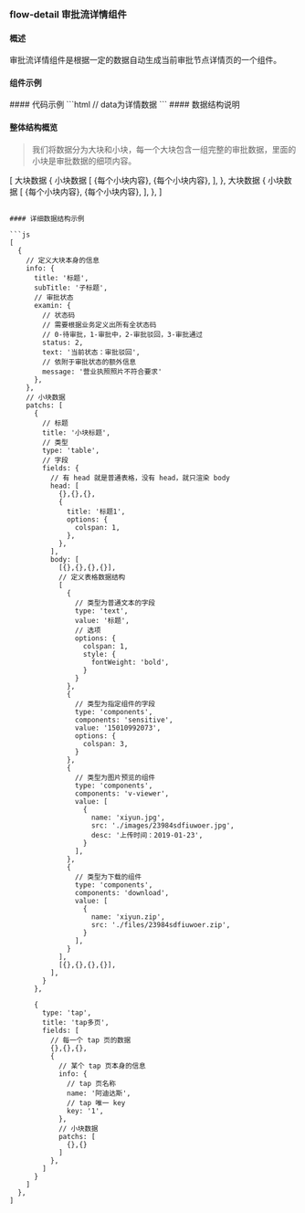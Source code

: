 ### flow-detail 审批流详情组件

#### 概述

审批流详情组件是根据一定的数据自动生成当前审批节点详情页的一个组件。

#### 组件示例

<antd-xy-flow-detail :data="data" />
<script>
export default {
  data() {
    return {
      data: [
        // 大块内容
        {
            // 定义大块信息
            info: {
            title: '邯郸二中 ',
            subTitle: '项目编号：201906186844',
            // 审批状态
            examin: {
                text: '当前状态：待审批',
                status: 0,
                message: '营业执照照片不符合要求',
            },
            },
            // 小块内容
            patchs: [
            {
                // 标题
                title: '项目基本信息',
                // 内容
                type: 'table', // 定义小块类型
                fields: {
                body: [
                    // 定义表格数据结构
                    [
                    {
                        type: 'text',
                        value: '业务线<br/>业务线',
                        // 选项
                        options: {
                        colspan: 1,
                        style: {
                            fontWeight: 'bold',
                        },
                        },
                    },
                    {
                        // 字段
                        type: 'text',
                        value: '中学事业部',
                        options: {
                        colspan: 3,
                        },
                    },
                    ],
                    [
                    {
                        type: 'text',
                        value: '餐饮中心名称',
                        // 选项
                        options: {
                        colspan: 1,
                        style: {
                            fontWeight: 'bold',
                        },
                        },
                    },
                    {
                        // 字段
                        type: 'text',
                        value: '232323hj-223	',
                        options: {
                        colspan: 1,
                        },
                    },
                    {
                        type: 'text',
                        value: '联系人手机号',
                        // 选项
                        options: {
                        colspan: 1,
                        style: {
                            fontWeight: 'bold',
                        },
                        },
                    },
                    {
                        // 字段
                        type: 'components',
                        components: 'sensitive',
                        value: '18219872083',
                        options: {
                        colspan: 1,
                        },
                    },
                    ],
                     [
                    {
                        type: 'text',
                        value: '餐饮中心名称',
                        // 选项
                        options: {
                        colspan: 1,
                        style: {
                            fontWeight: 'bold',
                        },
                        },
                    },
                    {
                        // 字段
                        type: 'text',
                        value: '232323hj	',
                        options: {
                        colspan: 1,
                        },
                    },
                    {
                        type: 'text',
                        value: '联系人手机号',
                        // 选项
                        options: {
                        colspan: 1,
                        style: {
                            fontWeight: 'bold',
                        },
                        },
                    },
                    {
                        // 字段
                        type: 'components',
                        components: 'sensitive',
                        value: '18337623288',
                        options: {
                        colspan: 1,
                        },
                    },
                    ],
                ],
                },
            },
            {
                // 标题
                title: '变更汇总表',
                // 内容
                type: 'table', // 定义小块类型
                fields: {
                // 有 head 就是普通表格，没有 head，就只渲染 body
                head: [
                    {
                    title: '设备及配件',
                    options: {
                        colspan: 1,
                    },
                    },
                    {
                    title: '变更前',
                    options: {
                        colspan: 1,
                    },
                    },
                    {
                    title: '变更后',
                    options: {
                        colspan: 1,
                    },
                    },
                    {
                    title: '本次变更内容',
                    options: {
                        colspan: 1,
                    },
                    },
                ],
                body: [
                    // 定义表格数据结构
                    [
                    {
                        type: 'text',
                        value: '设备1',
                        // 选项
                        options: {
                        colspan: 1,
                        },
                    },
                    {
                        // 字段
                        type: 'text',
                        value: 'D : 3',
                        options: {
                        colspan: 1,
                        },
                    },
                    {
                        // 字段
                        type: 'text',
                        value: 'D : 5',
                        options: {
                        colspan: 1,
                        },
                    },
                    {
                        // 字段
                        type: 'text',
                        value: 'D : +2',
                        options: {
                        colspan: 1,
                        },
                    },
                    ],
                    [
                    {
                        type: 'text',
                        value: '设备2',
                        // 选项
                        options: {
                        colspan: 1,
                        },
                    },
                    {
                        // 字段
                        type: 'text',
                        value: 'D : 3',
                        options: {
                        colspan: 1,
                        },
                    },
                    {
                        // 字段
                        type: 'text',
                        value: 'D : 5',
                        options: {
                        colspan: 1,
                        },
                    },
                    {
                        // 字段
                        type: 'text',
                        value: 'D : +2',
                        options: {
                        colspan: 1,
                        },
                    },
                    ],
                ],
                },
            },
            {
                title: 'tap多页',
                type: 'multiTaps',
                fields: [
                {
                    info: {
                    name: 'tab1',
                    key: 'first',
                    },
                    patchs: [
                    {
                        title: 'tab11',
                        type: 'table',
                        fields: {
                        body: [],
                        },
                    },
                    ],
                },
                {
                    info: {
                    name: 'tab2',
                    key: 'second',
                    },
                    patchs: [
                    {
                        title: 'tib22',
                        type: 'table',
                        fields: {
                        body: [],
                        },
                    },
                    ],
                },
                ],
            },
            ],
        },
        {
            // 定义大块信息
            info: {
            title: '邯郸三中 ',
            subTitle: '项目编号：201906186844',
            },
            // 小块内容
            patchs: [
            {
                // 标题
                title: '项目基本信息',
                // 内容
                type: 'table', // 定义小块类型
                fields: {
                body: [
                    [
                    {
                        type: 'text',
                        value: '资质证书照片',
                        // 选项
                        options: {
                        colspan: 1,
                        style: {
                            fontWeight: 'bold',
                        },
                        },
                    },
                    {
                        type: 'components',
                        components: 'v-viewer',
                        value: [
                        {
                            name: 'xiyun.jpg',
                            src: 'http://www.baidu.com/img/baidu_resultlogo@2.png',
                            desc: '2019-01-23',
                        },
                        {
                            name: 'xiyun.jpg',
                            src: 'http://www.baidu.com/img/baidu_resultlogo@2.png',
                            desc: '2019-01-23',
                        },
                        {
                            name: 'xiyun.jpg',
                            src: 'http://www.baidu.com/img/baidu_resultlogo@2.png',
                            desc: '2019-01-23',
                        },
                        ],
                    },
                    {
                        type: 'text',
                        value: '附件',
                        // 选项
                        options: {
                        colspan: 1,
                        style: {
                            fontWeight: 'bold',
                        },
                        },
                    },
                    {
                        // 类型为下载的组件
                        type: 'components',
                        components: 'download',
                        value: [
                        {
                            name: 'xiyun1.jpg',
                            src: 'http://www.baidu.com/img/baidu_resultlogo@2.png',
                            desc: '2019-01-23',
                        },
                        ],
                    },
                    ],
                ],
                },
            },
            ],
        },
      ],
    }
  },
}
</script>
#### 代码示例
```html
<xy-flow-detail :data="data" /> // data为详情数据
```
#### 数据结构说明

#### 整体结构概览

> 我们将数据分为大块和小块，每一个大块包含一组完整的审批数据，里面的小块是审批数据的细项内容。

[
  大块数据 {
    小块数据 [
      {每个小块内容},
      {每个小块内容},
    ],
  },
  大块数据 {
    小块数据 [
      {每个小块内容},
      {每个小块内容},
    ],
  },
]
```

#### 详细数据结构示例

```js
[
  {
    // 定义大块本身的信息
    info: {
      title: '标题',
      subTitle: '子标题',
      // 审批状态
      examin: {
        // 状态码
        // 需要根据业务定义出所有全状态码
        // 0-待审批，1-审批中，2-审批驳回，3-审批通过
        status: 2,
        text: '当前状态：审批驳回',
        // 依附于审批状态的额外信息
        message: '营业执照照片不符合要求'
      },
    },
    // 小块数据
    patchs: [
      {
        // 标题
        title: '小块标题',
        // 类型
        type: 'table',
        // 字段
        fields: {
          // 有 head 就是普通表格，没有 head，就只渲染 body
          head: [
            {},{},{},
            {
              title: '标题1',
              options: {
                colspan: 1,
              },
            },
          ],
          body: [
            [{},{},{},{}],
            // 定义表格数据结构
            [
              {
                // 类型为普通文本的字段
                type: 'text',
                value: '标题',
                // 选项
                options: {
                  colspan: 1,
                  style: {
                    fontWeight: 'bold',
                  }
                }
              },
              {
                // 类型为指定组件的字段
                type: 'components',
                components: 'sensitive',
                value: '15010992073',
                options: {
                  colspan: 3,
                }
              },
              {
                // 类型为图片预览的组件
                type: 'components',
                components: 'v-viewer',
                value: [
                  {
                    name: 'xiyun.jpg',
                    src: './images/23984sdfiuwoer.jpg',
                    desc: '上传时间：2019-01-23',
                  }
                ],
              },
              {
                // 类型为下载的组件
                type: 'components',
                components: 'download',
                value: [
                  {
                    name: 'xiyun.zip',
                    src: './files/23984sdfiuwoer.zip',
                  }
                ],
              }
            ],
            [{},{},{},{}],
          ],
        }
      },

      {
        type: 'tap',
        title: 'tap多页',
        fields: [
          // 每一个 tap 页的数据
          {},{},{},
          {
            // 某个 tap 页本身的信息
            info: {
              // tap 页名称
              name: '阿迪达斯',
              // tap 唯一 key
              key: '1',
            },
            // 小块数据
            patchs: [
              {},{}
            ]
          },
        ]
      }
    ]
  },
]
```

